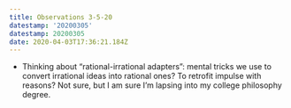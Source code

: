 ```yaml
---
title: Observations 3-5-20
datestamp: '20200305'
datestamp: 20200305
date: 2020-04-03T17:36:21.184Z
---
```

- Thinking about “rational-irrational adapters”: mental tricks we use to convert irrational ideas into rational ones? To retrofit impulse with reasons? Not sure, but I am sure I’m lapsing into my college philosophy degree.
